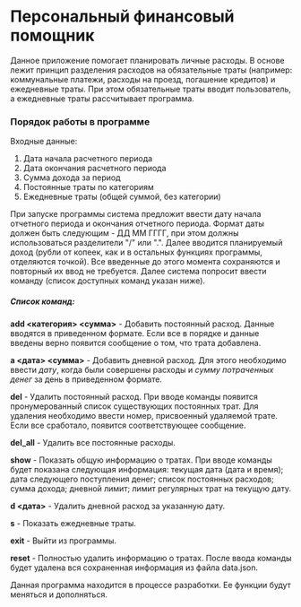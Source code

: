 # Персональный финансовый помощник
Данное приложение помогает планировать личные расходы. В основе лежит
принцип разделения расходов на обязательные траты (например: коммунальные платежи,
расходы на проезд, погашение кредитов) и ежедневные траты. При этом 
обязательные траты вводит пользователь, а ежедневные траты рассчитывает программа.

### Порядок работы в программе

Входные данные:
1. Дата начала расчетного периода
2. Дата окончания расчетного периода
3. Сумма дохода за период
4. Постоянные траты по категориям
5. Ежедневные траты (общей суммой, без категории)

При запуске программы система предложит ввести дату начала отчетного периода и окончания отчетного периода.
Формат даты должен быть следующим - ДД ММ ГГГГ, при этом должны использоваться разделители "/" или ".".
Далее вводится планируемый доход (рубли от копеек, как и в остальных функциях программы, отделяются точкой).
Все введенные до этого момента сохраняются и повторный их ввод не требуется.
Далее система попросит ввести команду (список доступных команд указан ниже).
##### Список команд:

**add <категория> <cумма>** - Добавить постоянный расход. Данные вводятся в приведенном формате. Если все 
в порядке и данные введены верно появится сообщение о том, что трата добавлена. 

**a <дата>  <сумма>** - Добавить дневной расход. Для этого необходимо ввести *дату*, когда были совершены расходы
и *cумму потраченных денег* за день в приведенном формате.

**del** - Удалить постоянный расход. При вводе команды появится пронумерованный список существующих 
постоянных трат. Для удаления необходимо ввести номер, присвоенный удаляемой трате. Если 
все сработало, появится соответствующее сообщение.

**del_all** - Удалить все постоянные расходы.

**show** - Показать общую информацию о тратах. При вводе команды будет показана 
следующая информация: текущая дата (дата и время); дата следующего поступления денег;
список постоянных расходов; сумма дохода; дневной лимит; лимит регулярных трат на текущую дату.

**d <дата>** - Удалить дневной расход за указанную дату.

**s** - Показать ежедневные траты.

**exit** - Выйти из программы.

**reset** - Полностью удалить информацию о тратах. После ввода команды будет удалена вся сохраненная информация
из файла data.json.


Данная программа находится в процессе разработки. Ее функции будут меняться и дополняться.
